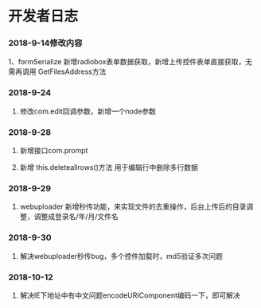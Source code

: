 # 开发者日志

### 2018-9-14修改内容
1、formSerialize 新增radiobox表单数据获取，新增上传控件表单直接获取，无需再调用 GetFilesAddress方法
### 2018-9-24
1. 修改com.edit回调参数，新增一个node参数

### 2018-9-28
1.  新增接口com.prompt

2. 新增 this.deleteallrows()方法 用于编辑行中删除多行数据

### 2018-9-29
 
1. webuploader 新增秒传功能，来实现文件的去重操作，后台上传后的目录调整，调整成登录名/年/月/文件名

### 2018-9-30

1. 解决webuploader秒传bug，多个控件加载时，md5验证多次问题

### 2018-10-12

1. 解决IE下地址中有中文问题encodeURIComponent编码一下，即可解决
